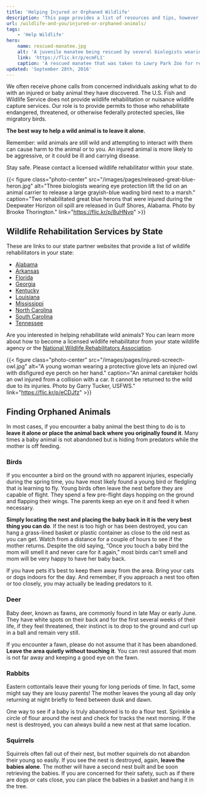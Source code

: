```yaml
---
title: 'Helping Injured or Orphaned Wildlife'
description: 'This page provides a list of resources and tips, however, in general the best way to help a baby animal is to leave it alone, and trained wildlife rehabilitators can assist you if you find an injured animal. The U.S. Fish and Wildlife Service does not provide wildlife rehabilitation or wildlife capture services.'
url: /wildlife-and-you/injured-or-orphaned-animals/
tags:
    - 'Help Wildlife'
hero:
    name: rescued-manatee.jpg
    alt: 'A juvenile manatee being rescued by several biologists wearing wet suits.'
    link: 'https://flic.kr/p/ecmFL1'
    caption: 'A rescued manatee that was taken to Lowry Park Zoo for rehabilitation. Photo by FWC.'
updated: 'September 28th, 2016'
---
```


We often receive phone calls from concerned individuals asking what to do with an injured or baby animal they have discovered. The U.S. Fish and Wildlife Service does not provide wildlife rehabilitation or nuisance wildlife capture services. Our role is to provide permits to those who rehabilitate endangered, threatened, or otherwise federally protected species, like migratory birds.

**The best way to help a wild animal is to leave it alone.**

Remember: wild animals are still wild and attempting to interact with them can cause harm to the animal or to you. An injured animal is more likely to be aggressive, or it could be ill and carrying disease.

Stay safe. Please contact a licensed wildlife rehabilitator within your state.

{{< figure class="photo-center" src="/images/pages/released-great-blue-heron.jpg" alt="Three biologists wearing eye protection lift the lid on an animal carrier to release a large grayish-blue wading bird next to a marsh." caption="Two rehabilitated great blue herons that were injured during the Deepwater Horizon oil spill are released in Gulf Shores, Alabama. Photo by Brooke Thorington." link="https://flic.kr/p/8uHNvp" >}}

## Wildlife Rehabilitation Services by State
These are links to our state partner websites that provide a list of wildlife rehabilitators in your state:

 - [Alabama](http://www.outdooralabama.com/current-wildlife-rehabbers)
 - [Arkansas](http://www.agfc.com/species/pages/specieswildliferehabilitation.aspx)
 - [Florida](http://myfwc.com/conservation/you-conserve/assistnuisance-wildlife/wildlife-rehabbers/)
 - [Georgia](http://georgiawildlife.com/injuredorphanedwildlife)
 - [Kentucky](http://app.fw.ky.gov/rehabilitatorNew/)
 - [Louisiana](http://www.wlf.louisiana.gov/rehab)
 - [Mississippi](http://www.mswildliferehab.com/)
 - [North Carolina](http://www.ncwildlife.org/Injured-Wildlife)
 - [South Carolina](http://www.dnr.sc.gov/wildlife/rehab/)
 - [Tennessee](https://www.tn.gov/twra/article/wildlife-rehabilitator-list)

Are you interested in helping rehabilitate wild animals? You can learn more about how to become a licensed wildlife rehabilitator from your state wildlife agency or the [National Wildlife Rehabilitators Association](http://www.nwrawildlife.org/).

{{< figure class="photo-center" src="/images/pages/injured-screech-owl.jpg" alt="A young woman wearing a protective glove lets an injured owl with disfigured eye perch on her hand." caption="An animal caretaker holds an owl injured from a collision with a car. It cannot be returned to the wild due to its injuries. Photo by Garry Tucker, USFWS." link="https://flic.kr/p/eCDJfz" >}}

## Finding Orphaned Animals

In most cases, if you encounter a baby animal the best thing to do is to **leave it alone or place the animal back where you originally found it**. Many times a baby animal is not abandoned but is hiding from predators while the mother is off feeding.

### Birds

If you encounter a bird on the ground with no apparent injuries, especially during the spring time, you have most likely found a young bird or fledgling that is learning to fly.  Young birds often leave the nest before they are capable of flight. They spend a few pre-flight days hopping on the ground and flapping their wings. The parents keep an eye on it and feed it when necessary.

**Simply locating the nest and placing the baby back in it is the very best thing you can do**. If the nest is too high or has been destroyed, you can hang a grass-lined basket or plastic container as close to the old nest as you can get. Watch from a distance for a couple of hours to see if the mother returns. Despite the old saying, “Once you touch a baby bird the mom will smell it and never care for it again,” most birds can’t smell and mom will be very happy to have her baby back.

If you have pets it’s best to keep them away from the area. Bring your cats or dogs indoors for the day. And remember, if you approach a nest too often or too closely, you may actually be leading predators to it.

### Deer

Baby deer, known as fawns, are commonly found in late May or early June. They have white spots on their back and for the first several weeks of their life, if they feel threatened, their instinct is to drop to the ground and curl up in a ball and remain very still.

If you encounter a fawn, please do not assume that it has been abandoned. **Leave the area quietly without touching it**. You can rest assured that mom is not far away and keeping a good eye on the fawn.

### Rabbits

Eastern cottontails leave their young for long periods of time. In fact, some might say they are lousy parents! The mother leaves the young all day only returning at night briefly to feed between dusk and dawn.

One way to see if a baby is truly abandoned is to do a flour test. Sprinkle a circle of flour around the nest and check for tracks the next morning. If the nest is destroyed, you can always build a new nest at that same location.

### Squirrels

Squirrels often fall out of their nest, but mother squirrels do not abandon their young so easily. If you see the nest is destroyed, again, **leave the babies alone**. The mother will have a second nest built and be soon retrieving the babies. If you are concerned for their safety, such as if there are dogs or cats close, you can place the babies in a basket and hang it in the tree.
